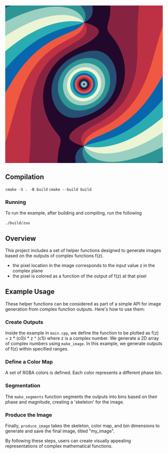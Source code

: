![Complex Powers](https://github.com/gametekker/zuu/blob/master/my_image.png "Example Image")

## Compilation
`cmake -S . -B build`
`cmake --build build`

### Running

To run the example, after building and compiling, run the following

`./build/zuu`

## Overview

This project includes a set of helper functions designed to generate images based on the outputs of complex functions f(z).

- the pixel location in the image corresponds to the input value z in the complex plane
- the pixel is colored as a function of the output of f(z) at that pixel

## Example Usage

These helper functions can be considered as part of a simple API for image generation from complex function outputs. Here's how to use them:

### Create Outputs
Inside the example in `main.cpp`, we define the function to be plotted as f(z) = z * (c0)i * z ^ (c1)i where z is a complex number.
We generate a 2D array of complex numbers using `make_image`. In this example, we generate outputs of f(z) within specified ranges.

### Define a Color Map
A set of RGBA colors is defined. Each color represents a different phase bin.

### Segmentation
The `make_segments` function segments the outputs into bins based on their phase and magnitude, creating a 'skeleton' for the image.

### Produce the Image
Finally, `produce_image` takes the skeleton, color map, and bin dimensions to generate and save the final image, titled "my_image".

By following these steps, users can create visually appealing representations of complex mathematical functions.
